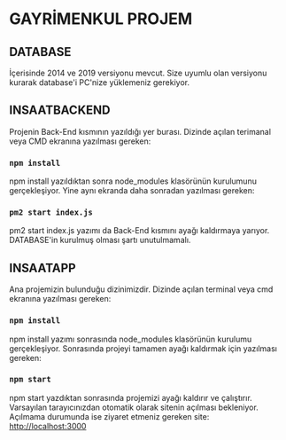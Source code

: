 # GAYRİMENKUL PROJEM

## DATABASE

İçerisinde 2014 ve 2019 versiyonu mevcut. Size uyumlu olan versiyonu kurarak database'i PC'nize yüklemeniz gerekiyor.

## INSAATBACKEND

Projenin Back-End kısmının yazıldığı yer burası. Dizinde açılan terimanal veya CMD ekranına yazılması gereken:

### `npm install`

npm install yazıldıktan sonra node_modules klasörünün kurulumunu gerçekleşiyor. Yine aynı ekranda daha sonradan yazılması gereken:

### `pm2 start index.js`

pm2 start index.js yazımı da Back-End kısmını ayağı kaldırmaya yarıyor. DATABASE'in kurulmuş olması şartı unutulmamalı.

## INSAATAPP

Ana projemizin bulunduğu dizinimizdir. Dizinde açılan terminal veya cmd ekranına yazılması gereken:

### `npm install`

npm install yazımı sonrasında node_modules klasörünün kurulumu gerçekleşiyor. Sonrasında projeyi tamamen ayağı kaldırmak için yazılması gereken:

### `npm start`

npm start yazdıktan sonrasında projemizi ayağı kaldırır ve çalıştırır. Varsayılan tarayıcınızdan otomatik olarak sitenin açılması bekleniyor.
Açılmama durumunda ise ziyaret etmeniz gereken site: [http://localhost:3000](http://localhost:3000)
